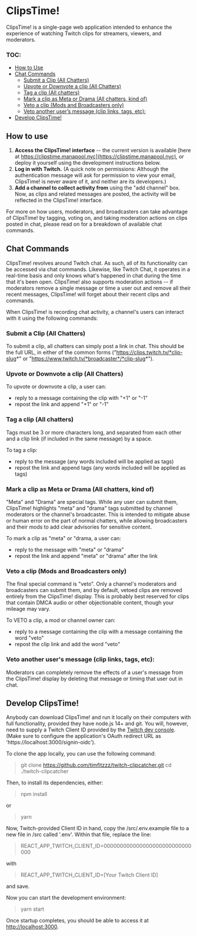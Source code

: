 # ClipsTime!

ClipsTime! is a single-page web application intended to enhance the experience of watching Twitch clips for streamers, viewers, and moderators.

### TOC:
* [How to Use](#how-to-use)
* [Chat Commands](#chat-commands)
  * [Submit a Clip (All Chatters)](#submit-a-clip-all-chatters)
  * [Upvote or Downvote a clip (All Chatters)](#upvote-or-downvote-a-clip-all-chatters)
  * [Tag a clip (All chatters)](#tag-a-clip-all-chatters)
  * [Mark a clip as Meta or Drama (All chatters, kind of)](#mark-a-clip-as-meta-or-drama-all-chatters-kind-of)
  * [Veto a clip (Mods and Broadcasters only)](#veto-a-clip-mods-and-broadcasters-only)
  * [Veto another user’s message (clip links, tags, etc):](#veto-another-users-message-clip-links-tags-etc)
* [Develop ClipsTime!](#develop-clipstime)

## How to use

1. **Access the ClipsTime! interface** -- the current version is available [here at https://clipstime.manapool.nyc](https://clipstime.manapool.nyc), or deploy it yourself using the development instructions below.
2. **Log in with Twitch.** (A quick note on permissions: Although the authentication message will ask for permission to view your email, ClipsTime! is never aware of it, and neither are its developers.)
3. **Add a channel to collect activity from** using the "add channel" box. Now, as clips and related messages are posted, the activity will be reflected in the ClipsTime! interface.

For more on how users, moderators, and broadcasters can take advantage of ClipsTime! by tagging, voting on, and taking moderation actions on clips posted in chat, please read on for a breakdown of available chat commands.

## Chat Commands

ClipsTime! revolves around Twitch chat. As such, all of its functionality can be accessed via chat commands. Likewise, like Twitch Chat, it operates in a real-time basis and only knows what's happened in chat during the time that it's been open. ClipsTime! also supports moderation actions -- if moderators remove a single message or time a user out and remove all their recent messages, ClipsTime! will forget about their recent clips and commands.

When ClipsTime! is recording chat activity, a channel's users can interact with it using the following commands:

### Submit a Clip (All Chatters)

To submit a clip, all chatters can simply post a link in chat. This should be the full URL, in either of the common forms ("https://clips.twitch.tv/*clip-slug*" or "https://www.twitch.tv/*broadcaster*/*clip-slug*").

### Upvote or Downvote a clip (All Chatters)

To upvote or downvote a clip, a user can:
* reply to a message containing the clip with "+1" or "-1"
* repost the link and append "+1" or "-1"

### Tag a clip (All chatters)

Tags must be 3 or more characters long, and separated from each other and a clip link (if included in the same message) by a space.

To tag a clip:
* reply to the message (any words included will be applied as tags)
* repost the link and append tags (any words included will be applied as tags)

### Mark a clip as Meta or Drama (All chatters, kind of)

"Meta" and "Drama" are special tags. While any user can submit them, ClipsTime! highlights "meta" and "drama" tags submitted by channel moderators or the channel's broadcaster. This is intended to mitigate abuse or human error on the part of normal chatters, while allowing broadcasters and their mods to add clear advisories for sensitive content.

To mark a clip as "meta" or "drama, a user can:
* reply to the message with "meta" or "drama"
* repost the link and append "meta" or "drama" after the link

### Veto a clip (Mods and Broadcasters only)

The final special command is "veto". Only a channel's moderators and broadcasters can submit them, and by default, vetoed clips are removed entirely from the ClipsTime! display. This is probably best reserved for clips that contain DMCA audio or other objectionable content, though your mileage may vary.

To VETO a clip, a mod or channel owner can:
* reply to a message containing the clip with a message containing the word "veto"
* repost the clip link and add the word "veto"

### Veto another user's message (clip links, tags, etc):

Moderators can completely remove the effects of a user's message from the ClipsTime! display by deleting that message or timing that user out in chat.

## Develop ClipsTime!

Anybody can download ClipsTime! and run it locally on their computers with full functionality, provided they have node.js 14+ and git. You will, however, need to supply a Twitch Client ID provided by the [Twitch dev console](https://dev.twitch.tv/console/apps). (Make sure to configure the application's OAuth redirect URL as 'https://localhost:3000/signin-oidc').

To clone the app locally, you can use the following command:

> git clone https://github.com/timfitzzz/twitch-clipcatcher.git
> cd ./twitch-clipcatcher

Then, to install its dependencies, either:

> npm install

or

> yarn

Now, Twitch-provided Client ID in hand, copy the /src/.env.example file to a new file in /src called '.env'. Within that file, replace the line: 

> REACT_APP_TWITCH_CLIENT_ID=000000000000000000000000000000

with

> REACT_APP_TWITCH_CLIENT_ID=[Your Twitch Client ID]

and save.

Now you can start the development environment:

> yarn start

Once startup completes, you should be able to access it at [http://localhost:3000](http://localhost:3000).